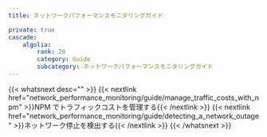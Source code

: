 ```yaml
---
title: ネットワークパフォーマンスモニタリングガイド

private: true
cascade:
    algolia:
        rank: 20
        category: Guide
        subcategory: ネットワークパフォーマンスモニタリングガイド
---
```


{{< whatsnext desc="" >}}
    {{< nextlink href="network_performance_monitoring/guide/manage_traffic_costs_with_npm" >}}NPM でトラフィックコストを管理する{{< /nextlink >}}
    {{< nextlink href="network_performance_monitoring/guide/detecting_a_network_outage" >}}ネットワーク停止を検出する{{< /nextlink >}}
{{< /whatsnext >}}
